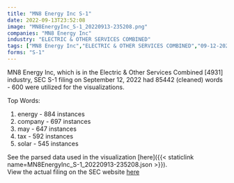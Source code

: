 ```yaml
---
title: "MN8 Energy Inc S-1"
date: 2022-09-13T23:52:08
image: "MN8EnergyInc_S-1_20220913-235208.png"
companies: "MN8 Energy Inc"
industry: "ELECTRIC & OTHER SERVICES COMBINED"
tags: ["MN8 Energy Inc","ELECTRIC & OTHER SERVICES COMBINED","09-12-2022","S-1"]
forms: "S-1"
---
```

MN8 Energy Inc, which is in the Electric & Other Services Combined [4931] industry, SEC S-1 filing on September 12, 2022 had 85442 (cleaned) words - 600 were utilized for the visualizations.

Top Words:
1. energy - 884 instances
2. company - 697 instances
3. may - 647 instances
4. tax - 592 instances
5. solar - 545 instances


See the parsed data used in the visualization [here]({{< staticlink name=MN8EnergyInc_S-1_20220913-235208.json >}}).  
View the actual filing on the SEC website [here](https://www.sec.gov/Archives/edgar/data/1908233/0001193125-22-242511.txt)